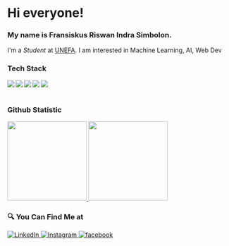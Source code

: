 
# Hi everyone!
### My name is **Fransiskus Riswan Indra Simbolon**.
I'm a *Student* at [UNEFA](https://web.unefa.ac.id/).
I am interested in Machine Learning, AI, Web Dev

### Tech Stack
  <img align="left" src="https://img.shields.io/badge/git-%23F05033.svg?logo=git&logoColor=white"/>
  <img align="left" src="https://img.shields.io/badge/Tensorflow-%23FA7343?logo=tensorflow&logoColor=white" />
  <img align="left" src="https://img.shields.io/badge/python-%230095D5.svg?logo=python&logoColor=white"/>
  <img align="left" src="https://img.shields.io/badge/Jupyter Notebook-000000.svg?logo=jupyter&logoColor=white"/>
  <img align="left" src="https://img.shields.io/badge/Javacript-yellow.svg?logo=javascript&logoColor=white"/>
  <br><br>

### Github Statistic
<p align="left">
<a href="https://github.com/riswan29">
<img height="180em" src="https://github-readme-stats-eight-theta.vercel.app/api?username=riswan29&show_icons=true&theme=tokyonight&include_all_commits=true&count_private=true"/>
  <img height="180em" src="https://github-readme-stats-eight-theta.vercel.app/api/top-langs/?username=riswan29&layout=compact&langs_count=8&theme=tokyonight"/>
</a>
</p>

### 🔍 You Can Find Me at 
<p> 
  <a href="https://www.linkedin.com/in/wan29/" target="_blank">
    <img alt="LinkedIn" src="https://img.shields.io/badge/linkedin-%230077B5.svg?&style=for-the-badge&logo=linkedin&logoColor=white" />
  </a> 
  <a href="https://www.instagram.com/r.i.s.w.a.n_/" target="_blank">
    <img alt="Instagram" src="https://img.shields.io/badge/instagram-%23E4405F.svg?&style=for-the-badge&logo=instagram&logoColor=white" />
    <a href="https://www.facebook.com/profile.php?id=100031411395058" target="_blank">
    <img alt="facebook" src="https://img.shields.io/badge/facebook-%230077B5.svg?&style=for-the-badge&logo=facebook&logoColor=white" />
  </a>
  </a> 
</p>
